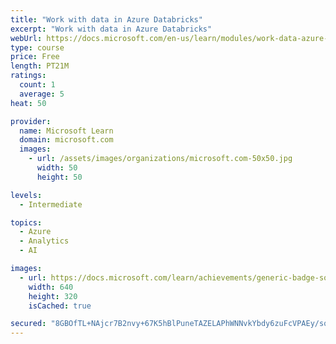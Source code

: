 ```yaml
---
title: "Work with data in Azure Databricks"
excerpt: "Work with data in Azure Databricks"
webUrl: https://docs.microsoft.com/en-us/learn/modules/work-data-azure-databricks/
type: course
price: Free
length: PT21M
ratings:
  count: 1
  average: 5
heat: 50

provider:
  name: Microsoft Learn
  domain: microsoft.com
  images:
    - url: /assets/images/organizations/microsoft.com-50x50.jpg
      width: 50
      height: 50

levels:
  - Intermediate

topics:
  - Azure
  - Analytics
  - AI

images:
  - url: https://docs.microsoft.com/learn/achievements/generic-badge-social.png
    width: 640
    height: 320
    isCached: true

secured: "8GBOfTL+NAjcr7B2nvy+67K5hBlPuneTAZELAPhWNNvkYbdy6zuFcVPAEy/sqKOyhhDO44rrUs+YBZ1qphF4N+anpJP1BNpPfl4joXjc2waWgUUeFhL0ihSPy2kwQJdf2JQfoZcNOcO1tg6TXIaD2k5I4fJsfj/EseIYaAMVoMpj4qlrRgq60jTSxEzQDtrFNUK5Gilx7QjtEqgtC9MXVsrA08XQ0Td7DtU3FbKxf2OQE9ScU6OjEA1KGewYd0Z/nRU4MF6A1lVyHuTIMNu98SQLhkhhiqF/eFUwAb1z3Nk/or/tX2YIH0OWhvsoqeGtAc1E2EzY2E5YIZJ0BBCQvj99hf1sjqTaPHigKwhtbo8gCjbJA7CMImGXC9IQ8fXu;kbhUMU/uJYyWO83N3OCIlQ=="
---
```


